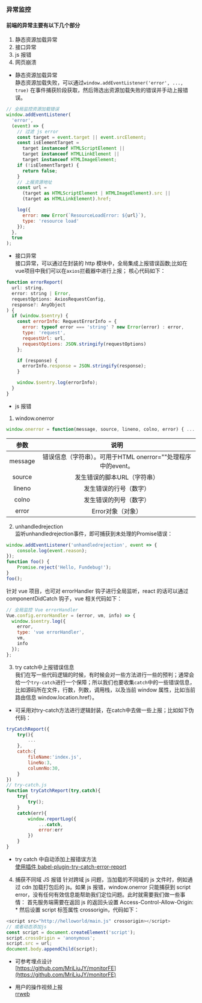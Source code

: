### 异常监控

#### 前端的异常主要有以下几个部分
 1. 静态资源加载异常
 2. 接口异常
 3. js 报错
 4. 网页崩溃

- 静态资源加载异常<br/>
静态资源加载失败，可以通过`window.addEventListener('error', ..., true)` 在事件捕获阶段获取，然后筛选出资源加载失败的错误并手动上报错误。
```js
// 全局监控资源加载错误
window.addEventListener(
  'error',
  (event) => {
    // 过滤 js error
    const target = event.target || event.srcElement;
    const isElementTarget =
      target instanceof HTMLScriptElement ||
      target instanceof HTMLLinkElement ||
      target instanceof HTMLImageElement;
    if (!isElementTarget) {
      return false;
    }
    // 上报资源地址
    const url =
      (target as HTMLScriptElement | HTMLImageElement).src ||
      (target as HTMLLinkElement).href;

    log({
      error: new Error(`ResourceLoadError: ${url}`),
      type: 'resource load'
    });
  },
  true
);
```
- 接口异常<br/>
接口异常，可以通过在封装的 http 模块中，全局集成上报错误函数;比如在vue项目中我们可以在`axios`拦截器中进行上报；
核心代码如下：
```js
function errorReport(
  url: string,
  error: string | Error,
  requestOptions: AxiosRequestConfig,
  response?: AnyObject
) {
  if (window.$sentry) {
    const errorInfo: RequestErrorInfo = {
      error: typeof error === 'string' ? new Error(error) : error,
      type: 'request',
      requestUrl: url,
      requestOptions: JSON.stringify(requestOptions)
    };

    if (response) {
      errorInfo.response = JSON.stringify(response);
    }

    window.$sentry.log(errorInfo);
  }
}
```
- js 报错
1. window.onerror
```js
window.onerror = function(message, source, lineno, colno, error) { ... }
```
| 参数 | 说明 | 
| :----:| :----: | 
| message | 错误信息（字符串）。可用于HTML onerror=""处理程序中的event。 | 
| source | 发生错误的脚本URL（字符串） |
| lineno | 发生错误的行号（数字）|
| colno | 发生错误的列号（数字）|
| error | Error对象（对象） |

2. unhandledrejection<br/>
监听unhandledrejection事件，即可捕获到未处理的Promise错误：
```js
window.addEventListener('unhandledrejection', event => {
    console.log(event.reason); 
});
function foo() {
    Promise.reject('Hello, Fundebug!');
}
foo();
```
针对 vue 项目，也可对 errorHandler 钩子进行全局监听，react 的话可以通过 componentDidCatch 钩子，vue 相关代码如下：
```js
// 全局监控 Vue errorHandler
Vue.config.errorHandler = (error, vm, info) => {
  window.$sentry.log({
    error,
    type: 'vue errorHandler',
    vm,
    info
  });
};
```
3. try catch中上报错误信息<br/>
我们在写一些代码逻辑的时候，有时候会对一些方法进行一些的预判；通常会给一个`try-catch`进行一个保障；所以我们也要收集`catch`中的一些错误信息，比如源码所在文件，行数，列数，调用栈，以及当前 window 属性，比如当前路由信息 window.location.href）。
- 可采用对try-catch方法进行逻辑封装，在catch中去做一些上报；比如如下伪代码：
```js
tryCatchReport({
    try(){
        ...
    },
    catch:{
        fileName:'index.js',
        lineNo:3,
        columnNo:30,
    }
})
// try-catch.js
function tryCatchReport(try,catch){
    try{
        try();
    }
    catch(err){
        window.reportLog({
            ...catch,
            error:err
        })
    }
}
```
- try catch 中自动添加上报错误方法<br/>
[使用插件 babel-plugin-try-catch-error-report](https://github.com/mcuking/babel-plugin-try-catch-error-report)

4. 捕获不同域 JS 报错
针对跨域 js 问题，当加载的不同域的 js 文件时，例如通过 cdn 加载打包后的 js。如果 js 报错，window.onerror 只能捕获到 script error，没有任何有效信息能帮助我们定位问题。此时就需要我们做一些事情： 首先服务端需要在返回 js 的返回头设置 Access-Control-Allow-Origin: * 然后设置 script 标签属性 crossorigin，代码如下：
```js
<script src="http://helloworld/main.js" crossorigin></script>
// 或者动态添加js
const script = document.createElement('script');
script.crossOrigin = 'anonymous';
script.src = url;
document.body.appendChild(script);
```
- 可参考埋点设计<br/>
[https://github.com/MriLiuJY/monitorFE](https://github.com/MriLiuJY/monitorFE)

- 用户的操作视频上报 <br/>
[rrweb](https://github.com/rrweb-io/rrweb/blob/HEAD/README.zh_CN.md)



